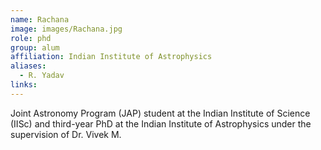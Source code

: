 ```yaml
---
name: Rachana
image: images/Rachana.jpg
role: phd
group: alum
affiliation: Indian Institute of Astrophysics
aliases:
  - R. Yadav
links:
---
```


Joint Astronomy Program (JAP) student at the Indian Institute of Science (IISc) and third-year PhD at the Indian Institute of Astrophysics under the supervision of Dr. Vivek M.
